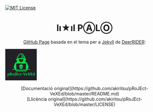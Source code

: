 [![MIT License][license-shield]][license-url]

<h1 align="center">lı★ıl PⒶLⓄ</h1>

<div align="center">

[GitHub Page](https://pages.github.com) basada en el tema per a [Jekyll](https://jekyllrb.com) de [DeerRIDER](https://github.com/akiritsu):

</div>

<a href="https://github.com/akiritsu/pRoJEct-VeXEd"><img src="src/assets/img/favicon.png" alt="Logo" width="100" height="100"></a>
<div align="center">[Documentació original](https://github.com/akiritsu/pRoJEct-VeXEd/blob/master/README.md)</div>
<div align="center">[Llicència original](https://github.com/akiritsu/pRoJEct-VeXEd/blob/master/LICENSE)</div>

[license-shield]: https://img.shields.io/github/license/mantekillah/palo.svg
[license-url]: https://github.com/mantekillah/palo/blob/master/LICENSE
